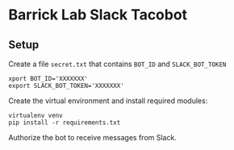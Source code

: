 # Barrick Lab Slack Tacobot

## Setup

Create a file `secret.txt` that contains `BOT_ID` and `SLACK_BOT_TOKEN`
```
xport BOT_ID='XXXXXXX'
export SLACK_BOT_TOKEN='XXXXXXX'
```

Create the virtual environment and install required modules:
```
virtualenv venv
pip install -r requirements.txt
```

Authorize the bot to receive messages from Slack.
